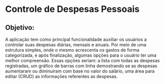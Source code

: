 # Controle de Despesas Pessoais

## Objetivo:
<p> A aplicação tem como principal funcionalidade auxiliar os usuários a controlar suas despesas diárias, mensais e anuais. Por meio de uma estrutura simples, onde o mesmo acrescenta os gastos de forma categorizada, e após finalização, algumas opções para o usuário ter uma melhor compreensão. Essas opções seriam: a lista com todas as despesas registradas, um gráfico de barras com linha demostrando se as despesas aumentaram ou diminuíram com base no valor do salário, uma área para editar (CRUD) as informações referentes as despesas. </p>
